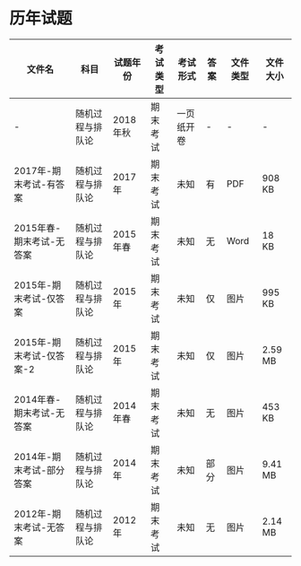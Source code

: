 # 历年试题

文件名|科目|试题年份|考试类型|考试形式|答案|文件类型|文件大小
---|---|---|---|---|---|---|---
-|随机过程与排队论|2018年秋|期末考试|一页纸开卷|-|-|-
2017年-期末考试-有答案|随机过程与排队论|2017年|期末考试|未知|有|PDF|908 KB
2015年春-期末考试-无答案|随机过程与排队论|2015年春|期末考试|未知|无|Word|18 KB
2015年-期末考试-仅答案|随机过程与排队论|2015年|期末考试|未知|仅|图片|995 KB
2015年-期末考试-仅答案-2|随机过程与排队论|2015年|期末考试|未知|仅|图片|2.59 MB
2014年春-期末考试-无答案|随机过程与排队论|2014年春|期末考试|未知|无|图片|453 KB
2014年-期末考试-部分答案|随机过程与排队论|2014年|期末考试|未知|部分|图片|9.41 MB
2012年-期末考试-无答案|随机过程与排队论|2012年|期末考试|未知|无|图片|2.14 MB
